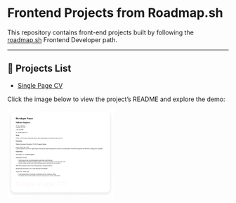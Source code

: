 # Frontend Projects from Roadmap.sh

This repository contains front-end projects built by following the [roadmap.sh](https://roadmap.sh/) Frontend Developer path.

---

## 📁 Projects List

- [Single Page CV](https://roadmap.sh/projects/single-page-cv)

Click the image below to view the project’s README and explore the demo:

<p align="left">
  <a href="./Frontend%20Projects/01-single-page-cv/README.md">
    <img width="48%" src="./assets/images/single-page-cv.png" alt="Single Page CV" />
  </a>
</p>